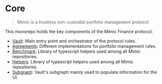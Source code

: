 # Core

> Mimic is a trustless non-custodial portfolio management protocol

This monorepo holds the key components of the Mimic Finance protocol:
- [Vault](./packages/vault): Main entry point and orchestrator of the protocol rules.
- [Agreements](./packages/agreements): Different implementations for portfolio management rules. 
- [Benchmark](./packages/benchmark): Library of typescript helpers used among all Mimic repositories.
- [Helpers](./packages/helpers): Library of typescript helpers used among all Mimic repositories.
- [Subgraph](./packages/subgraph): Vault's subgraph mainly used to populate information for the UI.

